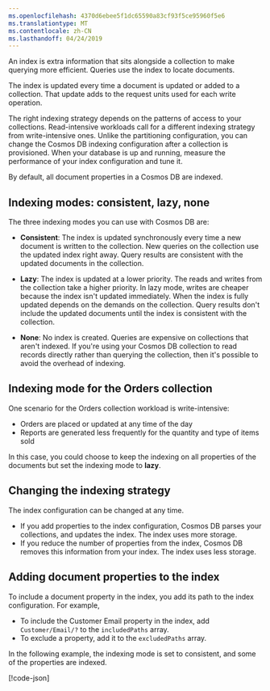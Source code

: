 ```yaml
---
ms.openlocfilehash: 4370d6ebee5f1dc65590a83cf93f5ce95960f5e6
ms.translationtype: MT
ms.contentlocale: zh-CN
ms.lasthandoff: 04/24/2019
---
```

An index is extra information that sits alongside a collection to make querying more efficient. Queries use the index to locate documents.

The index is updated every time a document is updated or added to a collection. That update adds to the request units used for each write operation.

The right indexing strategy depends on the patterns of access to your collections. Read-intensive workloads call for a different indexing strategy from write-intensive ones. Unlike the partitioning configuration, you can change the Cosmos DB indexing configuration after a collection is provisioned. When your database is up and running, measure the performance of your index configuration and tune it.

By default, all document properties in a Cosmos DB are indexed.

## <a name="indexing-modes-consistent-lazy-none"></a>Indexing modes: consistent, lazy, none

The three indexing modes you can use with Cosmos DB are:

- **Consistent**: The index is updated synchronously every time a new document is written to the collection. New queries on the collection use the updated index right away. Query results are consistent with the updated documents in the collection.

- **Lazy**: The index is updated at a lower priority. The reads and writes from the collection take a higher priority. In lazy mode, writes are cheaper because the index isn't updated immediately. When the index is fully updated depends on the demands on the collection. Query results don't include the updated documents until the index is consistent with the collection.

- **None**:  No index is created. Queries are expensive on collections that aren't indexed. If you're using your Cosmos DB collection to read records directly rather than querying the collection, then it's possible to avoid the overhead of indexing.

## <a name="indexing-mode-for-the-orders-collection"></a>Indexing mode for the Orders collection

One scenario for the Orders collection workload is write-intensive:

- Orders are placed or updated at any time of the day
- Reports are generated less frequently for the quantity and type of items sold

In this case, you could choose to keep the indexing on all properties of the documents but set the indexing mode to **lazy**.

## <a name="changing-the-indexing-strategy"></a>Changing the indexing strategy

The index configuration can be changed at any time.

- If you add properties to the index configuration, Cosmos DB parses your collections, and updates the index. The index uses more storage.
- If you reduce the number of properties from the index, Cosmos DB removes this information from your index. The index uses less storage.

## <a name="adding-document-properties-to-the-index"></a>Adding document properties to the index

To include a document property in the index, you add its path to the index configuration. For example,

- To include the Customer Email property in the index, add `Customer/Email/?` to the `includedPaths` array.
- To exclude a property, add it to the `excludedPaths` array.

In the following example, the indexing mode is set to consistent, and some of the properties are indexed.

[!code-json[](../code/index-partial.json)]
